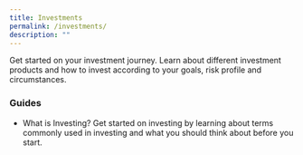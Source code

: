 ```yaml
---
title: Investments
permalink: /investments/
description: ""
---
```

Get started on your investment journey. Learn about different investment products and how to invest according to your goals, risk profile and circumstances.

### Guides
* What is Investing? 
Get started on investing by learning about terms commonly used in investing and what you should think about before you start.
